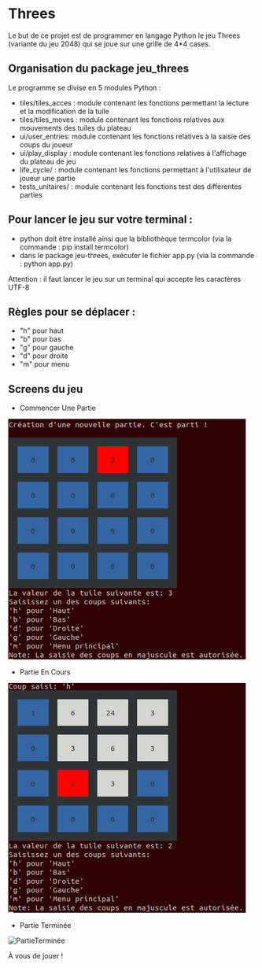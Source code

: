 # Threes
Le but de ce projet est de programmer en langage Python le jeu Threes (variante du jeu 2048) qui se joue sur une grille de 4*4 cases.

## Organisation du package jeu_threes

Le programme se divise en 5 modules Python : 

- tiles/tiles_acces : module contenant les fonctions permettant la lecture et la modification de la tuile
- tiles/tiles_moves : module contenant les fonctions relatives aux mouvements des tuiles du plateau
- ui/user_entries: module contenant les fonctions relatives à la saisie des coups du joueur
- ui/play_display : module contenant les fonctions relatives à l'affichage du plateau de jeu
- life_cycle/ : module contenant les fonctions permettant à l'utilisateur de joueur une partie
- tests_unitaires/ : module contenant les fonctions test des différentes parties 


## Pour lancer le jeu sur votre terminal : 

- python doit être installé ainsi que la bibliothèque termcolor (via la commande : pip install termcolor)
- dans le package jeu-threes, exécuter le fichier app.py (via la commande : python app.py)

Attention : il faut lancer le jeu sur un terminal qui accepte les caractères UTF-8 

## Règles pour se déplacer : 

- "h" pour haut
- "b" pour bas
- "g" pour gauche
- "d" pour droite
- "m" pour menu

## Screens du jeu 

- Commencer Une Partie

<img src="screens/1-CommencerUnePartie.png" alt="CommencerUnePartie"/>

- Partie En Cours

<img src="screens/2-PartieEnCours.png" alt="PartieEnCours"/>

- Partie Terminée

<img src="screens/3-PartieTerminée.png" alt="PartieTerminée"/>

À vous de jouer !
